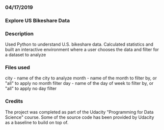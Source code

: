 ### 04/17/2019

### Explore US Bikeshare Data

### Description
Used Python to understand U.S. bikeshare data. 
Calculated statistics and built an interactive environment where a user chooses the data and filter for a dataset to analyze

### Files used
city - name of the city to analyze
month - name of the month to filter by, or "all" to apply no month filter
day - name of the day of week to filter by, or "all" to apply no day filter

### Credits
The project was completed as part of the Udacity "Programming for Data Science" course. Some of the source code has been provided by Udacity as a baseline to build on top of. 


